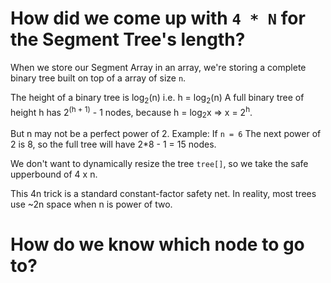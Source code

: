 
# How did we come up with `4 * N` for the Segment Tree's length?

When we store our Segment Array in an array, we're storing a complete binary tree built on top of a array of size `n`.

The height of a binary tree is log<sub>2</sub>(n) i.e. h = log<sub>2</sub>(n) 
A full binary tree of height h has 2<sup>(h + 1)</sup> - 1 nodes, because h = log<sub>2</sub>x => x = 2<sup>h</sup>.

But n may not be a perfect power of 2. 
Example: If `n = 6`
    The next power of 2 is 8, 
    so the full tree will have 2*8 - 1 = 15 nodes.


We don't want to dynamically resize the tree `tree[]`, so 
we take the safe upperbound of 4 x n.

This 4n trick is a standard constant-factor safety net.
In reality, most trees use ~2n space when n is power of two. 

# How do we know which node to go to? 

